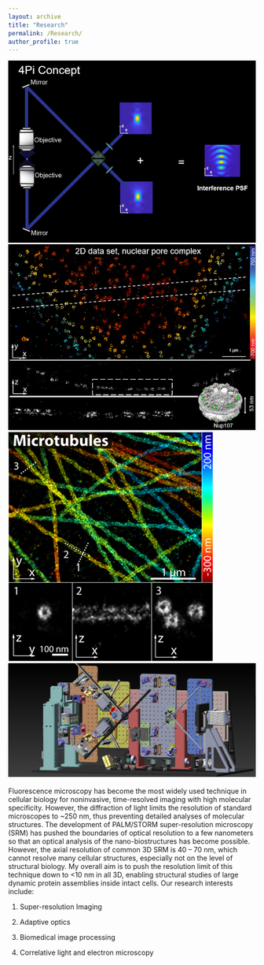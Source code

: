 ```yaml
---
layout: archive
title: "Research"
permalink: /Research/
author_profile: true
---
```



<div class="area_pics">
		
 <img src="images/research1.png" />
 <img src="images/research2.png" />
 <img src="images/research3.png" />
 <img src="images/research4.png" />

</div>

<br>
Fluorescence microscopy has become the most widely used technique in cellular biology for noninvasive, time-resolved imaging with high molecular specificity. However, the diffraction of light limits the resolution of standard microscopes to ~250 nm, thus preventing detailed analyses of molecular structures. The development of PALM/STORM super-resolution microscopy (SRM) has pushed the boundaries of optical resolution to a few nanometers so that an optical analysis of the nano-biostructures has become possible. However, the axial resolution of common 3D SRM is 40 – 70 nm, which cannot resolve many cellular structures, especially not on the level of structural biology. My overall aim is to push the resolution limit of this technique down to <10 nm in all 3D, enabling structural studies of large dynamic protein assemblies inside intact cells. Our research interests include:

1. Super-resolution Imaging

2. Adaptive optics

3. Biomedical image processing

4. Correlative light and electron microscopy
